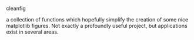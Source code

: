 cleanfig

a collection of functions which hopefully simplify the creation of some nice matplotlib figures. Not exactly a profoundly useful project, but applications exist in several areas. 
